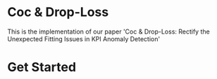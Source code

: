 # Coc & Drop-Loss
This is the implementation of our paper 'Coc & Drop-Loss: Rectify the Unexpected Fitting Issues in KPI Anomaly Detection'

# Get Started
